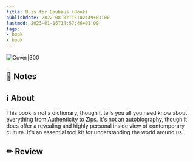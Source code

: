 ```yaml
---
title: B is for Bauhaus (Book)
publishdate: 2022-08-07T15:02:49+01:00
lastmod: 2023-01-16T14:57:46+01:00
tags: 
- book
- book
---
```








![Cover|300](https://images-na.ssl-images-amazon.com/images/S/compressed.photo.goodreads.com/books/1394316216i/17470788.jpg)



## 📝 Notes







## ℹ️ About



This book is not a dictionary, though it tells you all you need know about everything from Authenticity to Zips. It's not an autobiography, though it does offer a revealing and highly personal inside view of contemporary culture. It's an essential tool kit for understanding the world around us. 



## ✏ Review







